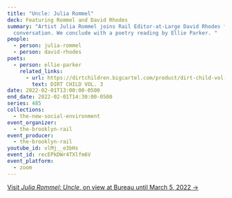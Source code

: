 ```yaml
---
title: "Uncle: Julia Rommel"
deck: Featuring Rommel and David Rhodes
summary: "Artist Julia Rommel joins Rail Editor-at-Large David Rhodes for a
  conversation. We conclude with a poetry reading by Ellie Parker. "
people:
  - person: julia-rommel
  - person: david-rhodes
poets:
  - person: ellie-parker
    related_links:
      - url: https://dirtchildren.bigcartel.com/product/dirt-child-vol-3
        text: DIRT CHILD VOL. 3
date: 2022-02-01T13:00:00-0500
end_date: 2022-02-01T14:30:00-0500
series: 485
collections:
  - the-new-social-environment
event_organizer:
  - the-brooklyn-rail
event_producer:
  - the-brooklyn-rail
youtube_id: vlMj__e3bHs
event_id: recEPkDWr4TXlfm6V
event_platform:
  - zoom
---
```

[Visit *Julia Rommel: Uncle*, on view at Bureau until March 5, 2022 →](https://bureau-inc.com/exhibitions/julia-rommel-uncle)